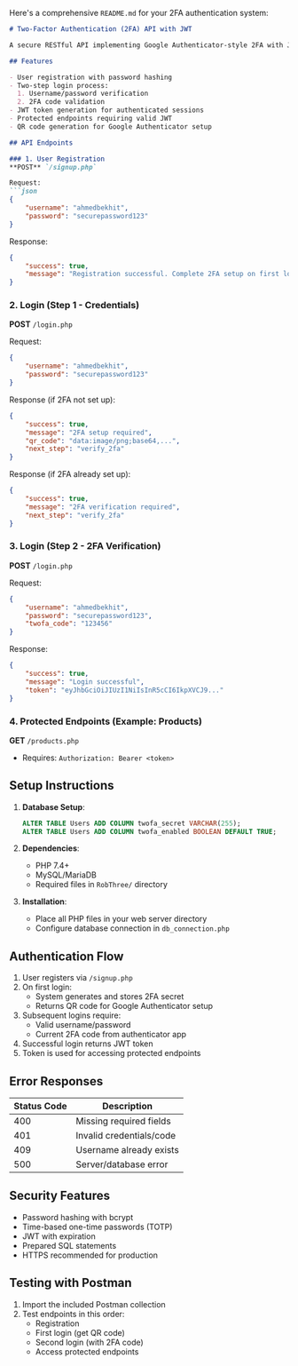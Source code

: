 Here's a comprehensive `README.md` for your 2FA authentication system:

```markdown
# Two-Factor Authentication (2FA) API with JWT

A secure RESTful API implementing Google Authenticator-style 2FA with JWT token authentication.

## Features

- User registration with password hashing
- Two-step login process:
  1. Username/password verification
  2. 2FA code validation
- JWT token generation for authenticated sessions
- Protected endpoints requiring valid JWT
- QR code generation for Google Authenticator setup

## API Endpoints

### 1. User Registration
**POST** `/signup.php`

Request:
```json
{
    "username": "ahmedbekhit",
    "password": "securepassword123"
}
```

Response:
```json
{
    "success": true,
    "message": "Registration successful. Complete 2FA setup on first login."
}
```

### 2. Login (Step 1 - Credentials)
**POST** `/login.php`

Request:
```json
{
    "username": "ahmedbekhit",
    "password": "securepassword123"
}
```

Response (if 2FA not set up):
```json
{
    "success": true,
    "message": "2FA setup required",
    "qr_code": "data:image/png;base64,...",
    "next_step": "verify_2fa"
}
```

Response (if 2FA already set up):
```json
{
    "success": true,
    "message": "2FA verification required",
    "next_step": "verify_2fa"
}
```

### 3. Login (Step 2 - 2FA Verification)
**POST** `/login.php`

Request:
```json
{
    "username": "ahmedbekhit",
    "password": "securepassword123",
    "twofa_code": "123456"
}
```

Response:
```json
{
    "success": true,
    "message": "Login successful",
    "token": "eyJhbGciOiJIUzI1NiIsInR5cCI6IkpXVCJ9..."
}
```

### 4. Protected Endpoints (Example: Products)
**GET** `/products.php`
- Requires: `Authorization: Bearer <token>`

## Setup Instructions

1. **Database Setup**:
   ```sql
   ALTER TABLE Users ADD COLUMN twofa_secret VARCHAR(255);
   ALTER TABLE Users ADD COLUMN twofa_enabled BOOLEAN DEFAULT TRUE;
   ```

2. **Dependencies**:
   - PHP 7.4+
   - MySQL/MariaDB
   - Required files in `RobThree/` directory

3. **Installation**:
   - Place all PHP files in your web server directory
   - Configure database connection in `db_connection.php`

## Authentication Flow

1. User registers via `/signup.php`
2. On first login:
   - System generates and stores 2FA secret
   - Returns QR code for Google Authenticator setup
3. Subsequent logins require:
   - Valid username/password
   - Current 2FA code from authenticator app
4. Successful login returns JWT token
5. Token is used for accessing protected endpoints

## Error Responses

| Status Code | Description                 |
|-------------|-----------------------------|
| 400         | Missing required fields     |
| 401         | Invalid credentials/code    |
| 409         | Username already exists     |
| 500         | Server/database error       |

## Security Features

- Password hashing with bcrypt
- Time-based one-time passwords (TOTP)
- JWT with expiration
- Prepared SQL statements
- HTTPS recommended for production

## Testing with Postman

1. Import the included Postman collection
2. Test endpoints in this order:
   - Registration
   - First login (get QR code)
   - Second login (with 2FA code)
   - Access protected endpoints

```
